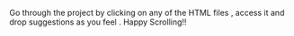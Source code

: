 Go through the project by clicking on any of the HTML files , access it and drop suggestions as you feel . Happy Scrolling!!
